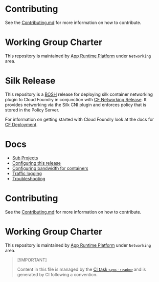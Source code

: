 # Contributing

See the [Contributing.md](./.github/CONTRIBUTING.md) for more
information on how to contribute.

# Working Group Charter

This repository is maintained by [App Runtime
Platform](https://github.com/cloudfoundry/community/blob/main/toc/working-groups/app-runtime-platform.md)
under `Networking` area.

# Silk Release

This repository is a [BOSH](https://github.com/cloudfoundry/bosh)
release for deploying silk container networking plugin to Cloud Foundry
in conjunction with [CF Networking
Release](https://code.cloudfoundry.org/cf-networking-release). It
provides networking via the Silk CNI plugin and enforces policy that is
stored in the Policy Server.

For information on getting started with Cloud Foundry look at the docs
for [CF Deployment](https://github.com/cloudfoundry/cf-deployment).

# Docs

-   [Sub Projects](./docs/01-subprojects.md)
-   [Configuring this release](./docs/02-configuring-this-release.md)
-   [Configuring bandwidth for
    containers](./docs/03-bandwidth-limiting.md)
-   [Traffic logging](./docs/04-traffic-logging.md)
-   [Troubleshooting](./docs/05-troubleshooting.md)

# Contributing

See the [Contributing.md](./.github/CONTRIBUTING.md) for more
information on how to contribute.

# Working Group Charter

This repository is maintained by [App Runtime
Platform](https://github.com/cloudfoundry/community/blob/main/toc/working-groups/app-runtime-platform.md)
under `Networking` area.

> \[!IMPORTANT\]
>
> Content in this file is managed by the [CI task
> `sync-readme`](https://github.com/cloudfoundry/wg-app-platform-runtime-ci/blob/main/shared/tasks/sync-readme/metadata.yml)
> and is generated by CI following a convention.
